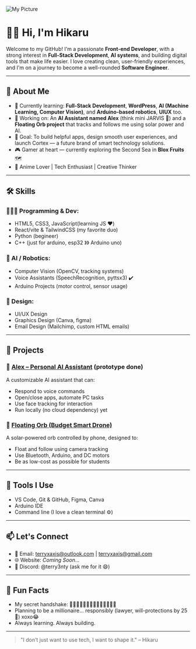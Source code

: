 ![My Picture](https://avatars.githubusercontent.com/u/133876754?v=4)
# 👋🏾 Hi, I'm Hikaru

Welcome to my GitHub! I'm a passionate **Front-end Developer**, with a strong interest in **Full-Stack Development**, **AI systems**, and building digital tools that make life easier. I love creating clean, user-friendly experiences, and I'm on a journey to become a well-rounded **Software Engineer**.

---

## 🧠 About Me

- 🔭 Currently learning: **Full-Stack Development**, **WordPress**, **AI (Machine Learning, Computer Vision)**, and **Arduino-based robotics**, **UIUX** too.
- 🌱 Working on: An **AI Assistant named Alex** (think mini JARVIS 🤖) and a **Floating Orb project** that tracks and follows me using solar power and AI.
- 🎯 Goal: To build helpful apps, design smooth user experiences, and launch Cortex — a future brand of smart technology solutions.
- 🎮 Gamer at heart — currently exploring the Second Sea in **Blox Fruits** 🗺️
- 🧠 Anime Lover | Tech Enthusiast | Creative Thinker

---

## 🛠️ Skills

### 👨🏾‍💻 Programming & Dev:
- HTML5, CSS3, JavaScript(learning JS ♥️)
- React/vite & TailwindCSS (my favorite duo)
- Python (begineer)
- C++ (just for arduino, esp32 》》 Arduino uno)

### 🧠 AI / Robotics:
- Computer Vision (OpenCV, tracking systems)
- Voice Assistants (SpeechRecognition, pyttsx3) ✔️ 
- Arduino Projects (motor control, sensor usage)

### 🎨 Design:
- UI/UX Design
- Graphics Design (Canva, figma)
- Email Design (Mailchimp, custom HTML emails)

---

## 🚀 Projects

### 🔹 [Alex – Personal AI Assistant](#) (prototype done)
A customizable AI assistant that can:
- Respond to voice commands
- Open/close apps, automate PC tasks
- Use face tracking for interaction
- Run locally (no cloud dependency) yet

### 🔹 [Floating Orb (Budget Smart Drone)](#)
A solar-powered orb controlled by phone, designed to:
- Float and follow using camera tracking
- Use Bluetooth, Arduino, and DC motors
- Be as low-cost as possible for students

---

## 🧰 Tools I Use

- VS Code, Git & GitHub, Figma, Canva
- Arduino IDE
- Command line (I love a clean terminal ⚙️)

---

## 📫 Let's Connect

- 📧 Email: terryxaxis@outlook.com | terryxaxis@gmail.com
- 🌐 Website: *Coming Soon...*
- 💬 Discord: @terry3nty (ask me for it 😄)

---

## 🔖 Fun Facts

- My secret handshake: 👍🏾👊🏾✊🏾🤜🏾🫰🏾🤙🏾🤝🏾
- Planning to be a millionaire... responsibly (lawyer, will-protections by 25 💼) xoxo😂
- Always learning. Always building.

---

> "I don’t just want to use tech, I want to shape it." – Hikaru 
